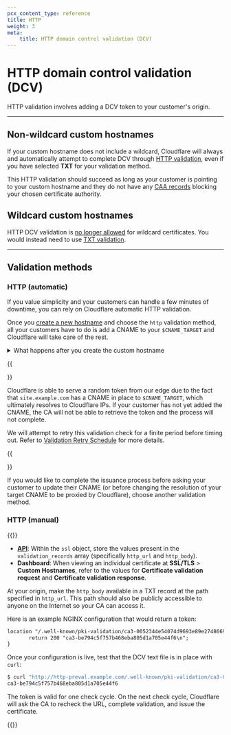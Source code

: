 ```yaml
---
pcx_content_type: reference
title: HTTP
weight: 3
meta:
    title: HTTP domain control validation (DCV)
---
```


# HTTP domain control validation (DCV)

HTTP validation involves adding a DCV token to your customer's origin.

---

## Non-wildcard custom hostnames

If your custom hostname does not include a wildcard, Cloudflare will always and automatically attempt to complete DCV through [HTTP validation](#http-automatic), even if you have selected **TXT** for your validation method.

This HTTP validation should succeed as long as your customer is pointing to your custom hostname and they do not have any [CAA records](/cloudflare-for-platforms/cloudflare-for-saas/reference/troubleshooting/#certificate-authority-authorization-caa-records) blocking your chosen certificate authority.

## Wildcard custom hostnames
 
HTTP DCV validation is [no longer allowed](/ssl/reference/migration-guides/dcv-update/) for wildcard certificates. You would instead need to use [TXT validation](/cloudflare-for-platforms/cloudflare-for-saas/security/certificate-management/issue-and-validate/validate-certificates/txt/).

---

## Validation methods

### HTTP (automatic)
 
If you value simplicity and your customers can handle a few minutes of downtime, you can rely on Cloudflare automatic HTTP validation.
 
Once you [create a new hostname](/cloudflare-for-platforms/cloudflare-for-saas/security/certificate-management/issue-and-validate/issue-certificates/) and choose the `http` validation method, all your customers have to do is add a CNAME to your `$CNAME_TARGET` and Cloudflare will take care of the rest.
 
<details>
<summary>What happens after you create the custom hostname</summary>
<div>
 
{{<render file="_cname-cert-verification.md" productFolder="ssl" >}}
 
</div>
 
</details>
 
{{<Aside type="note">}}
 
Cloudflare is able to serve a random token from our edge due to the fact that `site.example.com` has a CNAME in place to `$CNAME_TARGET`, which ultimately resolves to Cloudflare IPs. If your customer has not yet added the CNAME, the CA will not be able to retrieve the token and the process will not complete.
 
We will attempt to retry this validation check for a finite period before timing out. Refer to [Validation Retry Schedule](/ssl/reference/validation-backoff-schedule/) for more details.
 
{{</Aside>}}
 
If you would like to complete the issuance process before asking your customer to update their CNAME (or before changing the resolution of your target CNAME to be proxied by Cloudflare), choose another validation method.
 
### HTTP (manual)
 
{{<render file="_ssl-for-saas-create-hostname.md">}}
<br>
 
- [**API**](/api/operations/custom-hostname-for-a-zone-custom-hostname-details): Within the `ssl` object, store the values present in the `validation_records` array (specifically `http_url` and `http_body`).
- **Dashboard**: When viewing an individual certificate at **SSL/TLS** > **Custom Hostnames**, refer to the values for **Certificate validation request** and **Certificate validation response**.
 
At your origin, make the `http_body` available in a TXT record at the path specified in `http_url`. This path should also be publicly accessible to anyone on the Internet so your CA can access it.
 
Here is an example NGINX configuration that would return a token:
 
```txt
location "/.well-known/pki-validation/ca3-0052344e54074d9693e89e27486692d6.txt" {
       return 200 "ca3-be794c5f757b468eba805d1a705e44f6\n";
}
```
 
Once your configuration is live, test that the DCV text file is in place with `curl`:
 
```bash
$ curl "http://http-preval.example.com/.well-known/pki-validation/ca3-0052344e54074d9693e89e27486692d6.txt"
ca3-be794c5f757b468eba805d1a705e44f6
```
 
The token is valid for one check cycle. On the next check cycle, Cloudflare will ask the CA to recheck the URL, complete validation, and issue the certificate.
 
{{<render file="_ssl-for-saas-validate-patch.md">}}
